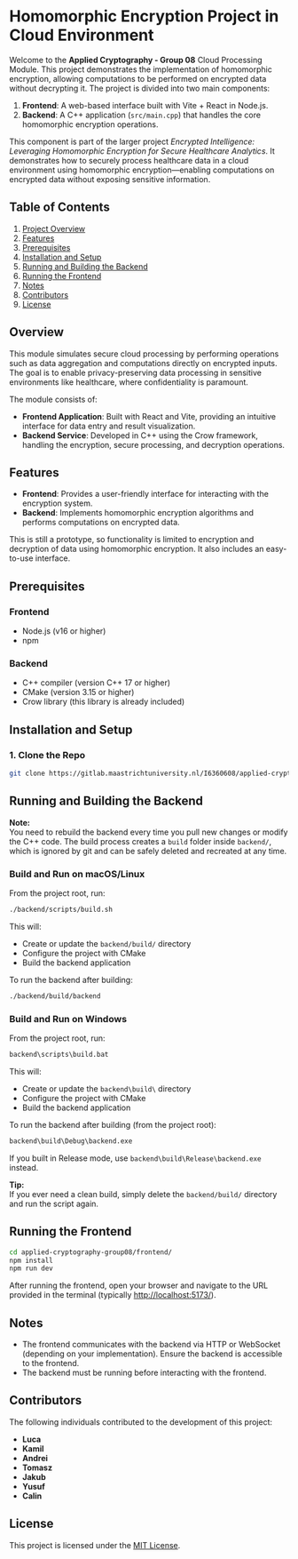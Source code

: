 # Homomorphic Encryption Project in Cloud Environment

Welcome to the **Applied Cryptography - Group 08** Cloud Processing Module. This project demonstrates the implementation of homomorphic encryption, allowing computations to be performed on encrypted data without decrypting it. The project is divided into two main components:

1. **Frontend**: A web-based interface built with Vite + React in Node.js.
2. **Backend**: A C++ application (`src/main.cpp`) that handles the core homomorphic encryption operations.

This component is part of the larger project *Encrypted Intelligence: Leveraging Homomorphic Encryption for Secure Healthcare Analytics*. It demonstrates how to securely process healthcare data in a cloud environment using homomorphic encryption—enabling computations on encrypted data without exposing sensitive information.

## Table of Contents
1. [Project Overview](#overview)
2. [Features](#features)
3. [Prerequisites](#prerequisites)
4. [Installation and Setup](#installation-and-setup)
5. [Running and Building the Backend](#running-and-building-the-backend)
6. [Running the Frontend](#running-the-frontend)
7. [Notes](#notes)
8. [Contributors](#contributors)
9. [License](#license)

## Overview

This module simulates secure cloud processing by performing operations such as data aggregation and computations directly on encrypted inputs. The goal is to enable privacy-preserving data processing in sensitive environments like healthcare, where confidentiality is paramount.

The module consists of:
- **Frontend Application**: Built with React and Vite, providing an intuitive interface for data entry and result visualization.
- **Backend Service**: Developed in C++ using the Crow framework, handling the encryption, secure processing, and decryption operations.

## Features

- **Frontend**: Provides a user-friendly interface for interacting with the encryption system.
- **Backend**: Implements homomorphic encryption algorithms and performs computations on encrypted data.

This is still a prototype, so functionality is limited to encryption and decryption of data using homomorphic encryption. It also includes an easy-to-use interface.

## Prerequisites

### Frontend
- Node.js (v16 or higher)
- npm

### Backend
- C++ compiler (version C++ 17 or higher)
- CMake (version 3.15 or higher)
- Crow library (this library is already included)

## Installation and Setup

### 1. Clone the Repo
```bash
git clone https://gitlab.maastrichtuniversity.nl/I6360608/applied-cryptography-group08.git
```

## Running and Building the Backend

**Note:**  
You need to rebuild the backend every time you pull new changes or modify the C++ code. The build process creates a `build` folder inside `backend/`, which is ignored by git and can be safely deleted and recreated at any time.

### Build and Run on macOS/Linux

From the project root, run:
```sh
./backend/scripts/build.sh
```
This will:
- Create or update the `backend/build/` directory
- Configure the project with CMake
- Build the backend application

To run the backend after building:
```sh
./backend/build/backend
```

### Build and Run on Windows

From the project root, run:
```bat
backend\scripts\build.bat
```
This will:
- Create or update the `backend\build\` directory
- Configure the project with CMake
- Build the backend application

To run the backend after building (from the project root):
```bat
backend\build\Debug\backend.exe
```
If you built in Release mode, use `backend\build\Release\backend.exe` instead.

**Tip:**  
If you ever need a clean build, simply delete the `backend/build/` directory and run the script again.

## Running the Frontend

```bash
cd applied-cryptography-group08/frontend/
npm install
npm run dev
```

After running the frontend, open your browser and navigate to the URL provided in the terminal (typically [http://localhost:5173/](http://localhost:5173/)).

## Notes

- The frontend communicates with the backend via HTTP or WebSocket (depending on your implementation). Ensure the backend is accessible to the frontend.
- The backend must be running before interacting with the frontend.

## Contributors

The following individuals contributed to the development of this project:

- **Luca**
- **Kamil**
- **Andrei**
- **Tomasz**
- **Jakub**
- **Yusuf**
- **Calin**

## License

This project is licensed under the [MIT License](LICENSE).
